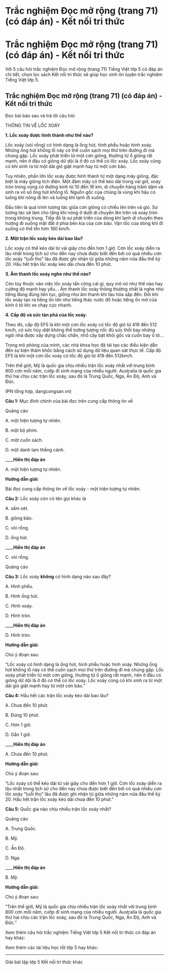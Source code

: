 # Trắc nghiệm Đọc mở rộng (trang 71) (có đáp án) - Kết nối tri thức

# Trắc nghiệm Đọc mở rộng (trang 71) (có đáp án) - Kết nối tri thức

Với 5 câu hỏi trắc nghiệm Đọc mở rộng (trang 71) Tiếng Việt lớp 5 có đáp án chi tiết, chọn lọc sách Kết nối tri thức sẽ giúp học sinh ôn luyện trắc nghiệm Tiếng Việt lớp 5.

## Trắc nghiệm Đọc mở rộng (trang 71) (có đáp án) - Kết nối tri thức

Đọc bài báo sau và trả lời câu hỏi: 

THÔNG TIN VỀ LỐC XOÁY

**1\. Lốc xoáy được hình thành như thế nào?**

Lốc xoáy (vòi rồng) có hình dạng là ống hút, hình phễu hoặc hình xoáy. Những ống hút khổng lồ này có thể cuốn sạch mọi thứ trên đường đi mà chúng gặp. Lốc xoáy phát triển từ một cơn giông, thường từ ổ giông rất mạnh, nên ở đâu có giông dữ dội là ở đó có thể có lốc xoáy. Lốc xoáy cũng có khi sinh ra từ một dải gió giật mạnh hay từ một cơn bão.

Tuy nhiên, phần lớn lốc xoáy được hình thành từ một dạng mây giông, đặc biệt là mây giông tích điện. Một đám mây có thể kéo dài trong vài giờ, xoáy tròn trong vùng có đường kính từ 10 đến 16 km, di chuyển hàng trăm dặm và sinh ra vô số ống hút khổng lồ. Nguồn gốc của chúng là vùng khí hậu có luồng khí nóng đi lên và luồng khí lạnh đi xuống.

Đầu tiên là quá trình tương tác giữa cơn giông có chiều lên trên và gió. Sự tương tác sẽ làm cho tầng khí nóng ở dưới di chuyển lên trên và xoay tròn trong không trung. Tiếp đó là sự phát triển của dòng khí lạnh di chuyển theo hướng đi xuống mặt đất ở phía bên kia của cơn bão. Vận tốc của dòng khí đi xuống có thể lớn hơn 160 km/h.

**2\. Một trận lốc xoáy kéo dài bao lâu?**

Lốc xoáy có thể kéo dài từ vài giây cho đến hơn 1 giờ. Cơn lốc xoáy diễn ra lâu nhất trong lịch sử cho đến nay chưa được biết đến bởi có quá nhiều cơn lốc xoáy "tuổi thọ" lâu đã được ghi nhận từ giữa những năm nửa đầu thế kỷ 20. Hầu hết trận lốc xoáy kéo dài chưa đến 10 phút.

**3\. Âm thanh lốc xoáy nghe như thế nào?**

Còn tùy thuộc vào việc lốc xoáy tấn công cái gì, quy mô nó như thế nào hay cường độ mạnh hay yếu… Âm thanh lốc xoáy thông thường nhất là nghe như tiếng đùng đùng liên tục, giống như âm thanh khi tàu hỏa sắp đến. Đôi khi lốc xoáy tạo ra tiếng ồn lớn như tiếng thác nước đổ hoặc tiếng ồn mở cửa kính ô tô khi xe chạy cực nhanh.

**4\. Cấp độ và sức tàn phá của lốc xoáy.**

Theo đó, cấp độ EF5 là khi một cơn lốc xoáy có tốc độ gió từ 419 đến 512 km/h, có sức hủy diệt không thể tưởng tượng nổi: đủ sức thổi bay những ngôi nhà được xây dựng chắc chắn, nhổ cây bật khỏi gốc và cuốn bay ô tô…

Trong mô phỏng của mình, các nhà khoa học đã tái tạo các điều kiện dẫn đến sự kiện thảm khốc bằng cách sử dụng dữ liệu quan sát thực tế. Cấp độ EF5 là khi một cơn lốc xoáy có tốc độ gió từ 419 đến 512km/h.

Trên thế giới, Mỹ là quốc gia chịu nhiều trận lốc xoáy nhất với trung bình 800 cơn mỗi năm, cướp đi sinh mạng của nhiều người. Australia là quốc gia thứ hai chịu các trận lốc xoáy, sau đó là Trung Quốc, Nga, Ấn Độ, Anh và Đức.

(PN tổng hợp, dangcongsan.vn)

**Câu 1:** Mục đính chính của bài đọc trên cung cấp thông tin về

Quảng cáo

A. một hiện tượng tự nhiên.

B. một bộ phim.

C. một cuốn sách.

D. một danh lam thắng cảnh.

____**Hiển thị đáp án**

A. một hiện tượng tự nhiên.

**Hướng dẫn giải:**

Bài đọc cung cấp thông tin về lốc xoáy - một hiện tượng tự nhiên.

**Câu 2:** Lốc xoáy còn có tên gọi khác là

A. sấm sét.

B. giông bão.

C. vòi rồng.

D. ống hút.

____**Hiển thị đáp án**

C. vòi rồng.

Quảng cáo

**Câu 3:** Lốc xoáy **không** có hình dạng nào sau đây?

A. Hình phễu.

B. Hình ống hút.

C. Hình xoáy.

D. Hình tròn.

____**Hiển thị đáp án**

D. Hình tròn.

**Hướng dẫn giải:**

Chú ý đoạn sau:

“Lốc xoáy có hình dạng là ống hút, hình phễu hoặc hình xoáy. Những ống hút khổng lồ này có thể cuốn sạch mọi thứ trên đường đi mà chúng gặp. Lốc xoáy phát triển từ một cơn giông, thường từ ổ giông rất mạnh, nên ở đâu có giông dữ dội là ở đó có thể có lốc xoáy. Lốc xoáy cũng có khi sinh ra từ một dải gió giật mạnh hay từ một cơn bão.”

**Câu 4:** Hầu hết các trận lốc xoáy kéo dài bao lâu? 

A. Chưa đến 10 phút.

B. Đúng 10 phút.

C. Hơn 1 giờ.

D. Gần 1 giờ.

____**Hiển thị đáp án**

A. Chưa đến 10 phút.

**Hướng dẫn giải:**

Chú ý đoạn sau:

“Lốc xoáy có thể kéo dài từ vài giây cho đến hơn 1 giờ. Cơn lốc xoáy diễn ra lâu nhất trong lịch sử cho đến nay chưa được biết đến bởi có quá nhiều cơn lốc xoáy "tuổi thọ" lâu đã được ghi nhận từ giữa những năm nửa đầu thế kỷ 20. Hầu hết trận lốc xoáy kéo dài chưa đến 10 phút.”

**Câu 5:** Quốc gia nào chịu nhiều trận lốc xoáy nhất?

Quảng cáo

A. Trung Quốc.

B. Mỹ.

C. Ấn Độ.

D. Nga.

____**Hiển thị đáp án**

B. Mỹ.

**Hướng dẫn giải:**

Chú ý đoạn sau:

“Trên thế giới, Mỹ là quốc gia chịu nhiều trận lốc xoáy nhất với trung bình 800 cơn mỗi năm, cướp đi sinh mạng của nhiều người. Australia là quốc gia thứ hai chịu các trận lốc xoáy, sau đó là Trung Quốc, Nga, Ấn Độ, Anh và Đức.”

Xem thêm câu hỏi trắc nghiệm Tiếng Việt lớp 5 Kết nối tri thức có đáp án hay khác:

Xem thêm các tài liệu học tốt lớp 5 hay khác:

* * *

Giải bài tập lớp 5 Kết nối tri thức khác
